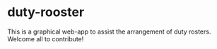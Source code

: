 # duty-rooster
This is a graphical web-app to assist the arrangement of duty rosters. Welcome all to contribute!
